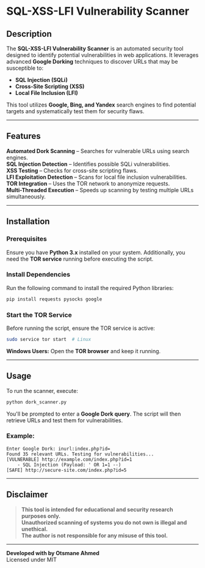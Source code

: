 #  SQL-XSS-LFI Vulnerability Scanner

##  Description
The **SQL-XSS-LFI Vulnerability Scanner** is an automated security tool designed to identify potential vulnerabilities in web applications. It leverages advanced **Google Dorking** techniques to discover URLs that may be susceptible to:

-  **SQL Injection (SQLi)**
-  **Cross-Site Scripting (XSS)**
-  **Local File Inclusion (LFI)**

This tool utilizes **Google, Bing, and Yandex** search engines to find potential targets and systematically test them for security flaws.

---

##  Features
 **Automated Dork Scanning** – Searches for vulnerable URLs using search engines.  
 **SQL Injection Detection** – Identifies possible SQLi vulnerabilities.  
 **XSS Testing** – Checks for cross-site scripting flaws.  
 **LFI Exploitation Detection** – Scans for local file inclusion vulnerabilities.  
 **TOR Integration** – Uses the TOR network to anonymize requests.  
 **Multi-Threaded Execution** – Speeds up scanning by testing multiple URLs simultaneously.  

---

##  Installation

###  Prerequisites
Ensure you have **Python 3.x** installed on your system. Additionally, you need the **TOR service** running before executing the script.

###  Install Dependencies
Run the following command to install the required Python libraries:

```bash
pip install requests pysocks google
```

###  Start the TOR Service
Before running the script, ensure the TOR service is active:

```bash
sudo service tor start  # Linux
```

 **Windows Users:** Open the **TOR browser** and keep it running.

---

##  Usage

To run the scanner, execute:

```bash
python dork_scanner.py
```

You'll be prompted to enter a **Google Dork query**. The script will then retrieve URLs and test them for vulnerabilities.

###  Example:
```
Enter Google Dork: inurl:index.php?id=
Found 35 relevant URLs. Testing for vulnerabilities...
[VULNERABLE] http://example.com/index.php?id=1
    - SQL Injection (Payload: ' OR 1=1 --)
[SAFE] http://secure-site.com/index.php?id=5
```

---

##  Disclaimer
> **This tool is intended for educational and security research purposes only.**  
> **Unauthorized scanning of systems you do not own is illegal and unethical.**  
> **The author is not responsible for any misuse of this tool.**  

---

 **Developed with  by Otsmane Ahmed**  
  Licensed under MIT  
